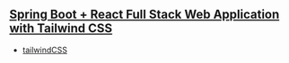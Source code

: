 ## [Spring Boot + React Full Stack Web Application with Tailwind CSS](https://www.youtube.com/watch?v=J3iiiLrT1ic)

- [tailwindCSS](https://tailwindcss.com/docs/guides/create-react-app)
